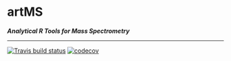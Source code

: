 # artMS

___Analytical R Tools for Mass Spectrometry___

---

[![Travis build status](https://travis-ci.org/klutometis/roxygen.svg?branch=master)](https://travis-ci.org/klutometis/roxygen)
[![codecov](https://codecov.io/gh/biodavidjm/artMS/branch/master/graph/badge.svg)](https://codecov.io/gh/biodavidjm/artMS)



